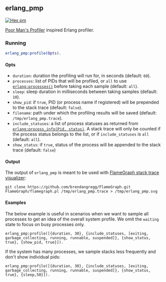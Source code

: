 ## erlang_pmp

[![Hex pm](http://img.shields.io/hexpm/v/erlang_pmp.svg?style=flat)](https://hex.pm/packages/erlang_pmp)

[Poor Man's Profiler](https://poormansprofiler.org/) inspired Erlang profiler.

### Running

```erlang
erlang_pmp:profile(Opts).
```

#### Opts

* `duration`: duration the profiling will run for, in seconds (default: `60`).
* `processes`: list of PIDs that will be profiled, or `all` to use
  [`erlang:processes()`](http://erlang.org/doc/man/erlang.html#processes-0) before taking each sample (default: `all`).
* `sleep`: sleep duration in milliseconds between taking samples (default: `10`).
* `show_pid`: if `true`, PID (or process name if registered) will be prepended to the stack trace (default: `false`).
* `filename`: path under which the profiling results will be saved (default: `/tmp/erlang_pmp.trace`).
* `include_statuses`: a list of process statuses as returned from
  [`erlang:process_info(Pid, status)`](http://erlang.org/doc/man/erlang.html#process_info-2).
  A stack trace will only be counted if the process status belongs to the list, or if `include_statuses` is `all` (default: `all`).
* `show_status`: if `true`, status of the process will be appended to the stack trace (default: `false`)

#### Output

The output of `erlang_pmp` is meant to be used with [FlameGraph stack trace visualizer](https://github.com/brendangregg/FlameGraph):

```
git clone https://github.com/brendangregg/FlameGraph.git
FlameGraph/flamegraph.pl /tmp/erlang_pmp.trace > /tmp/erlang_pmp.svg
```

#### Examples

The below example is useful in scenarios when we want to sample all processes to get an idea of the overall system profile. We omit the `waiting` state to focus on busy processes only.

```
erlang_pmp:profile([{duration, 30}, {include_statuses, [exiting, garbage_collecting, running, runnable, suspended]}, {show_status, true}, {show_pid, true}]).
```

If the system has many processes, we sample stacks less frequently and don't show individual pids:

```
erlang_pmp:profile([{duration, 30}, {include_statuses, [exiting, garbage_collecting, running, runnable, suspended]}, {show_status, true}, {sleep,50}]).
```
